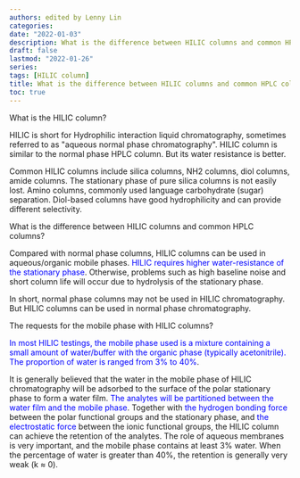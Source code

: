 ```yaml
---
authors: edited by Lenny Lin
categories: 
date: "2022-01-03"
description: What is the difference between HILIC columns and common HPLC columns?
draft: false
lastmod: "2022-01-26"
series: 
tags: [HILIC column]
title: What is the difference between HILIC columns and common HPLC columns?
toc: true
---
```







<!--more-->

What is the HILIC column?

HILIC is short for Hydrophilic interaction liquid chromatography, sometimes referred to as "aqueous normal phase chromatography". HILIC column is similar to the normal phase HPLC column. But its water resistance is better.

Common HILIC columns include silica columns, NH2 columns, diol columns, amide columns. The stationary phase of pure silica columns is not easily lost. Amino columns, commonly used language carbohydrate (sugar) separation. Diol-based columns have good hydrophilicity and can provide different selectivity.

What is the difference between HILIC columns and common HPLC columns?

Compared with normal phase columns, HILIC columns can be used in aqueous/organic mobile phases. <font color = "blue">HILIC requires higher water-resistance of the stationary phase</font>. Otherwise, problems such as high baseline noise and short column life will occur due to hydrolysis of the stationary phase.

In short, normal phase columns may not be used in HILIC chromatography. But HILIC columns can be used in normal phase chromatography.

The requests for the mobile phase with HILIC columns?

<font color ="blue">In most HILIC testings, the mobile phase used is a mixture containing a small amount of water/buffer with the organic phase (typically acetonitrile). The proportion of water is ranged from 3% to 40%</font>.

It is generally believed that the water in the mobile phase of HILIC chromatography will be adsorbed to the surface of the polar stationary phase to form a water film. <font color ="blue">The analytes will be partitioned between the water film and the mobile phase</font>. Together with <font color ="blue">the hydrogen bonding force</font> between the polar functional groups and the stationary phase, and <font color ="blue">the electrostatic force</font> between the ionic functional groups, the HILIC column can achieve the retention of the analytes. The role of aqueous membranes is very important, and the mobile phase contains at least 3% water. When the percentage of water is greater than 40%, the retention is generally very weak (k ≈ 0).
